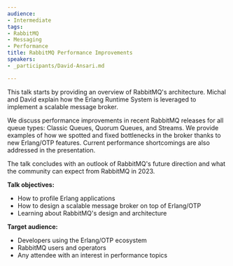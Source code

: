 ```yaml
---
audience:
- Intermediate
tags:
- RabbitMQ
- Messaging
- Performance
title: RabbitMQ Performance Improvements
speakers:
- _participants/David-Ansari.md

---
```

This talk starts by providing an overview of RabbitMQ's architecture. Michal and David explain how the Erlang Runtime System is leveraged to implement a scalable message broker.

We discuss performance improvements in recent RabbitMQ releases for all queue types: Classic Queues, Quorum Queues, and Streams.
We provide examples of how we spotted and fixed bottlenecks in the broker thanks to new Erlang/OTP features.
Current performance shortcomings are also addressed in the presentation.

The talk concludes with an outlook of RabbitMQ's future direction and what the community can expect from RabbitMQ in 2023.

**Talk objectives:**

* How to profile Erlang applications
* How to design a scalable message broker on top of Erlang/OTP
* Learning about RabbitMQ's design and architecture

**Target audience:**

* Developers using the Erlang/OTP ecosystem
* RabbitMQ users and operators
* Any attendee with an interest in performance topics